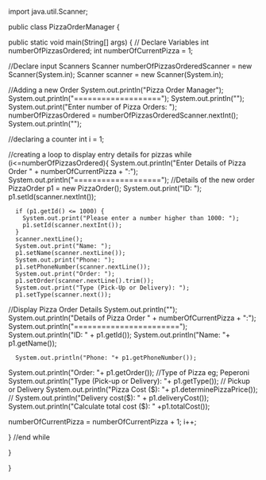 
import java.util.Scanner;

public class PizzaOrderManager {

  public static void main(String[] args) {
// Declare Variables
    int numberOfPizzasOrdered;
    int numberOfCurrentPizza = 1;

//Declare input Scanners
    Scanner numberOfPizzasOrderedScanner = new Scanner(System.in);
    Scanner scanner = new Scanner(System.in);

//Adding a new Order
    System.out.println("Pizza Order Manager");
    System.out.println("===================");
    System.out.println("");
    System.out.print("Enter number of Pizza Orders: ");
    numberOfPizzasOrdered = numberOfPizzasOrderedScanner.nextInt();
    System.out.println("");

//declaring a counter
    int i = 1; 

//creating a loop to display entry details for pizzas
    while (i<=numberOfPizzasOrdered){
      System.out.println("Enter Details of Pizza Order " + numberOfCurrentPizza + ":");
      System.out.println("===================");
//Details of the new order
      PizzaOrder p1 = new PizzaOrder();
      System.out.print("ID: ");
      p1.setId(scanner.nextInt());

      if (p1.getId() <= 1000) {
        System.out.print("Please enter a number higher than 1000: ");
        p1.setId(scanner.nextInt());
      }
      scanner.nextLine();
      System.out.print("Name: ");
      p1.setName(scanner.nextLine());
      System.out.print("Phone: ");
      p1.setPhoneNumber(scanner.nextLine());
      System.out.print("Order: ");
      p1.setOrder(scanner.nextLine().trim());
      System.out.print("Type (Pick-Up or Delivery): ");
      p1.setType(scanner.next());


//Display Pizza Order Details
      System.out.println("");
      System.out.println("Details of Pizza Order " + numberOfCurrentPizza + ":");
      System.out.println("=======================");
      System.out.println("ID: " + p1.getId());
      System.out.println("Name: "+ p1.getName());


      System.out.println("Phone: "+ p1.getPhoneNumber()); 


System.out.println("Order: "+ p1.getOrder());   //Type of Pizza eg; Peperoni
System.out.println("Type (Pick-up or Delivery): "+ p1.getType());   // Pickup or Delivery 
System.out.println("Pizza Cost ($): "+ p1.determinePizzaPrice());
//  System.out.println("Delivery cost($): " + p1.deliveryCost());
System.out.println("Calculate total cost ($): " +p1.totalCost());


numberOfCurrentPizza = numberOfCurrentPizza + 1;
i++;

} //end while



}

}
